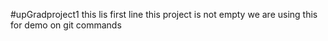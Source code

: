  #upGradproject1
this lis first line
this project is not empty
we are using this for demo on git commands

